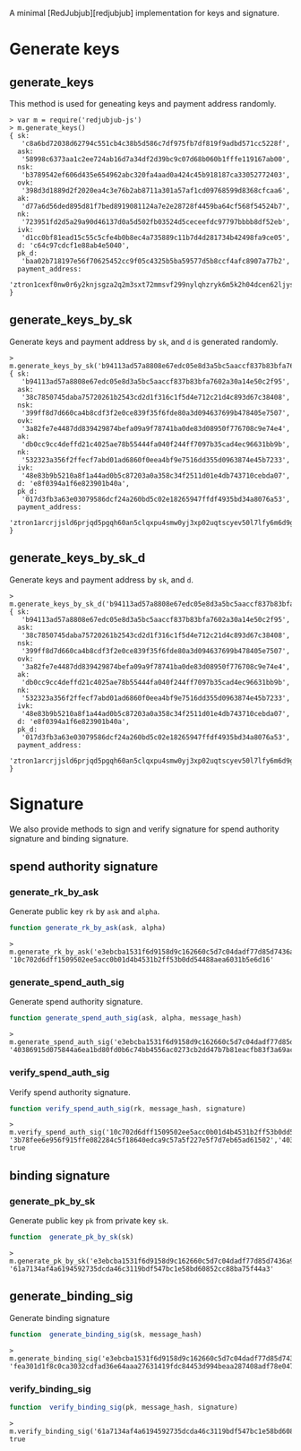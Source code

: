 A minimal [RedJubjub][redjubjub] implementation for keys and signature.

# Generate keys

## generate_keys

This method is used for geneating keys and payment address randomly.

```console
> var m = require('redjubjub-js')
> m.generate_keys()
{ sk:
   'c8a6bd72038d62794c551cb4c38b5d586c7df975fb7df819f9adbd571cc5228f',
  ask:
   '58998c6373aa1c2ee724ab16d7a34df2d39bc9c07d68b060b1fffe119167ab00',
  nsk:
   'b3789542ef606d435e654962abc320fa4aad0a424c45b918187ca33052772403',
  ovk:
   '398d3d1889d2f2020ea4c3e76b2ab8711a301a57af1cd09768599d8368cfcaa6',
  ak:
   'd77a6d56ded895d81f7bed8919081124a7e2e28728f4459ba64cf568f54524b7',
  nk:
   '723951fd2d5a29a90d46137d0a5d502fb03524d5ceceefdc97797bbbb8df52eb',
  ivk:
   'd1cc0bf81ead15c55c5cfe4b0b8ec4a735889c11b7d4d281734b42498fa9ce05',
  d: 'c64c97cdcf1e88ab4e5040',
  pk_d:
   'baa02b718197e56f70625452cc9f05c4325b5ba59577d5b8ccf4afc8907a77b2',
  payment_address:
   'ztron1cexf0nw0r6y2knjsgza2q2m3sxt72mmsvf299nylqhzryk6m5k2h04dcen62ljys0fmmyq2x49f' }

```

## generate_keys_by_sk

Generate keys and payment address by `sk`, and `d` is generated randomly.

```console
> m.generate_keys_by_sk('b94113ad57a8808e67edc05e8d3a5bc5aaccf837b83bfa7602a30a14e50c2f95')
{ sk:
   'b94113ad57a8808e67edc05e8d3a5bc5aaccf837b83bfa7602a30a14e50c2f95',
  ask:
   '38c7850745daba75720261b2543cd2d1f316c1f5d4e712c21d4c893d67c38408',
  nsk:
   '399ff8d7d660ca4b8cdf3f2e0ce839f35f6fde80a3d094637699b478405e7507',
  ovk:
   '3a82fe7e4487dd839429874befa09a9f78741ba0de83d08950f776708c9e74e4',
  ak:
   'db0cc9cc4deffd21c4025ae78b55444fa040f244ff7097b35cad4ec96631bb9b',
  nk:
   '532323a356f2ffecf7abd01ad6860f0eea4bf9e7516dd355d0963874e45b7233',
  ivk:
   '48e83b9b5210a8f1a44ad0b5c87203a0a358c34f2511d01e4db743710cebda07',
  d: 'e8f0394a1f6e823901b40a',
  pk_d:
   '017d3fb3a63e03079586dcf24a260bd5c02e18265947ffdf4935bd34a8076a53',
  payment_address:
   'ztron1arcrjjsld6prjqd5pgqh60an5clqxpu4smw0yj3xp02uqtscyev50l7lfy6m6d9gqa49xrmly5e' }

```

## generate_keys_by_sk_d

Generate keys and payment address by `sk`, and `d`.

```console
> m.generate_keys_by_sk_d('b94113ad57a8808e67edc05e8d3a5bc5aaccf837b83bfa7602a30a14e50c2f95','e8f0394a1f6e823901b40a')
{ sk:
   'b94113ad57a8808e67edc05e8d3a5bc5aaccf837b83bfa7602a30a14e50c2f95',
  ask:
   '38c7850745daba75720261b2543cd2d1f316c1f5d4e712c21d4c893d67c38408',
  nsk:
   '399ff8d7d660ca4b8cdf3f2e0ce839f35f6fde80a3d094637699b478405e7507',
  ovk:
   '3a82fe7e4487dd839429874befa09a9f78741ba0de83d08950f776708c9e74e4',
  ak:
   'db0cc9cc4deffd21c4025ae78b55444fa040f244ff7097b35cad4ec96631bb9b',
  nk:
   '532323a356f2ffecf7abd01ad6860f0eea4bf9e7516dd355d0963874e45b7233',
  ivk:
   '48e83b9b5210a8f1a44ad0b5c87203a0a358c34f2511d01e4db743710cebda07',
  d: 'e8f0394a1f6e823901b40a',
  pk_d:
   '017d3fb3a63e03079586dcf24a260bd5c02e18265947ffdf4935bd34a8076a53',
  payment_address:
   'ztron1arcrjjsld6prjqd5pgqh60an5clqxpu4smw0yj3xp02uqtscyev50l7lfy6m6d9gqa49xrmly5e' }

```


# Signature
We also provide methods to sign and verify signature for spend authority signature and binding signature.

## spend authority signature

### generate_rk_by_ask

Generate public key `rk` by `ask` and  `alpha`.

```JavaScript
function generate_rk_by_ask(ask, alpha)
```

```console
> m.generate_rk_by_ask('e3ebcba1531f6d9158d9c162660c5d7c04dadf77d85d7436a9c98b291ff69a09','2608999c3a97d005a879ecdaa16fd29ae434fb67b177c5e875b0c829e6a1db04')
'10c702d6dff1509502ee5acc0b01d4b4531b2ff53b0dd54488aea6031b5e6d16'
``` 

### generate_spend_auth_sig

Generate spend authority signature.

```JavaScript
function generate_spend_auth_sig(ask, alpha, message_hash)
```

```console
> m.generate_spend_auth_sig('e3ebcba1531f6d9158d9c162660c5d7c04dadf77d85d7436a9c98b291ff69a09','2608999c3a97d005a879ecdaa16fd29ae434fb67b177c5e875b0c829e6a1db04','3b78fee6e956f915ffe082284c5f18640edca9c57a5f227e5f7d7eb65ad61502')
'40386915d075844a6ea1bd80fd0b6c74bb4556ac0273cb2dd47b7b81eacfb83f3a69ac95cf63b98ad7e3120754cb1033656ce0b0eae9a1f0ace829c14005610a'
```

### verify_spend_auth_sig

Verify spend authority signature.

```JavaScript
function verify_spend_auth_sig(rk, message_hash, signature)
```

```console
> m.verify_spend_auth_sig('10c702d6dff1509502ee5acc0b01d4b4531b2ff53b0dd54488aea6031b5e6d16', '3b78fee6e956f915ffe082284c5f18640edca9c57a5f227e5f7d7eb65ad61502','40386915d075844a6ea1bd80fd0b6c74bb4556ac0273cb2dd47b7b81eacfb83f3a69ac95cf63b98ad7e3120754cb1033656ce0b0eae9a1f0ace829c14005610a')
true
```

## binding signature

### generate_pk_by_sk

Generate public key `pk` from private key `sk`.

```JavaScript
function  generate_pk_by_sk(sk)
```

```console
> m.generate_pk_by_sk('e3ebcba1531f6d9158d9c162660c5d7c04dadf77d85d7436a9c98b291ff69a09')
'61a7134af4a6194592735dcda46c3119bdf547bc1e58bd60852cc88ba75f44a3'
```

## generate_binding_sig

Generate binding signature

```JavaScript
function  generate_binding_sig(sk, message_hash)
```

```console
> m.generate_binding_sig('e3ebcba1531f6d9158d9c162660c5d7c04dadf77d85d7436a9c98b291ff69a09','3b78fee6e956f915ffe082284c5f18640edca9c57a5f227e5f7d7eb65ad61502')
'fea301d1f8c0ca3032cdfad36e64aaa27631419fdc84453d994beaa287408adf78e0478b8293eda3b3ba76f5c7efa302116fc577d18f354a5ff42ed25a655001'
```

### verify_binding_sig

```JavaScript
function  verify_binding_sig(pk, message_hash, signature)
```

```console
> m.verify_binding_sig('61a7134af4a6194592735dcda46c3119bdf547bc1e58bd60852cc88ba75f44a3','3b78fee6e956f915ffe082284c5f18640edca9c57a5f227e5f7d7eb65ad61502','fea301d1f8c0ca3032cdfad36e64aaa27631419fdc84453d994beaa287408adf78e0478b8293eda3b3ba76f5c7efa302116fc577d18f354a5ff42ed25a655001')
true
```

